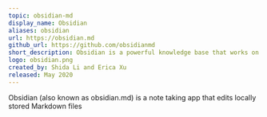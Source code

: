 ```yaml
---
topic: obsidian-md
display_name: Obsidian
aliases: obsidian
url: https://obsidian.md
github_url: https://github.com/obsidianmd
short_description: Obsidian is a powerful knowledge base that works on top of a local folder of plain text Markdown files.
logo: obsidian.png
created_by: Shida Li and Erica Xu
released: May 2020
---
```

Obsidian (also known as obsidian.md) is a note taking app that edits locally stored Markdown files
